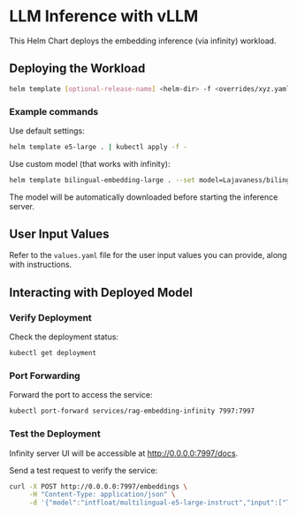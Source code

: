 # LLM Inference with vLLM

This Helm Chart deploys the embedding inference (via infinity) workload.


## Deploying the Workload

```bash
helm template [optional-release-name] <helm-dir> -f <overrides/xyz.yaml> --set <name>=<value> | kubectl apply -f -
```

### Example commands

Use default settings:

```bash
helm template e5-large . | kubectl apply -f -
```

Use custom model (that works with infinity):

```bash
helm template bilingual-embedding-large . --set model=Lajavaness/bilingual-embedding-large | kubectl apply -f -
```

The model will be automatically downloaded before starting the inference server.

## User Input Values

Refer to the `values.yaml` file for the user input values you can provide, along with instructions.

## Interacting with Deployed Model

### Verify Deployment

Check the deployment status:

```bash
kubectl get deployment
```

### Port Forwarding

Forward the port to access the service:

```bash
kubectl port-forward services/rag-embedding-infinity 7997:7997
```

### Test the Deployment

Infinity server UI will be accessible at http://0.0.0.0:7997/docs.

Send a test request to verify the service:

```bash
curl -X POST http://0.0.0.0:7997/embeddings \
     -H "Content-Type: application/json" \
     -d '{"model":"intfloat/multilingual-e5-large-instruct","input":["Two cute cats."]}'
```
